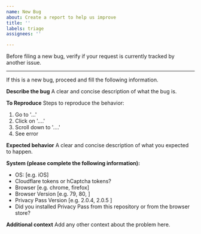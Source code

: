 ```yaml
---
name: New Bug
about: Create a report to help us improve
title: ''
labels: triage
assignees: ''

---
```


Before filing a new bug, verify if your request is currently tracked by another issue.

--- 

If this is a new bug, proceed and fill the following information.

**Describe the bug**
A clear and concise description of what the bug is.

**To Reproduce**
Steps to reproduce the behavior:
1. Go to '...'
2. Click on '....'
3. Scroll down to '....'
4. See error

**Expected behavior**
A clear and concise description of what you expected to happen.

**System (please complete the following information):**
 - OS: [e.g. iOS]
 - Cloudflare tokens or hCaptcha tokens?
 - Browser [e.g. chrome, firefox]
 - Browser Version [e.g. 79, 80, ]
 - Privacy Pass Version [e.g. 2.0.4, 2.0.5 ]
 - Did you installed Privacy Pass from this repository or from the browser store?

**Additional context**
Add any other context about the problem here.
